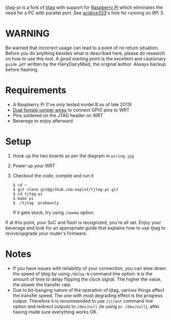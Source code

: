 tjtag-pi is a fork of [tjtag][] with support for [Raspberry Pi][pi]
which eliminates the need for a PC with parallel port. See [acidice333](https://github.com/acidice333/tjtag-pi)'s fork for running on RPi 3.

WARNING
=======

Be warned that incorrect usage can lead to a point of no return
situation. Before you do anything besides what is described here, please
do research on how to use this tool. A good starting point is the
excellent and cautionary `guide.pdf` written by the HairyDairyMaid, the
original author. Always backup before flashing.

Requirements
============

 * A Raspberry Pi (I've only tested model B as of late 2013)
 * [Dual female jumper wires][jumper] to connect GPIO pins to WRT
 * Pins soldered on the JTAG header on WRT
 * Beverege to enjoy afterward

Setup
=====

 1. Hook up the two boards as per the diagram in `wiring.jpg`
 2. Power up your WRT
 3. Checkout the code, compile and run it

        $ cd ~
        $ git clone git@github.com:oxplot/tjtag-pi.git
        $ cd tjtag-pi
        $ make pi
        $ ./tjtag -probeonly

    If it gets stuck, try using `/noemw` option.

If at this point, your SoC and flash is recognized, you're all set.
Enjoy your beverage and look for an appropriate guide that explains how
to use tjtag to revive/upgrade your router's firmware.

Notes
=====

 * If you have issues with reliability of your connection, you can slow
   down the speed of _tjtag_ by using `/delay:N` command line option.
   `N` is the amount of time to delay flipping the clock signal. The
   higher the value, the slower the transfer rate.
 * Due to bit-banging nature of the operation of tjtag, various things
   affect the transfer speed. The one with most degrading effect is the
   progress output. Therefore it is recommended to use `/silent` command
   line option and redirect outputs to `/dev/null` (ie using
   `&> /dev/null`), after having made sure everything works OK.

[jumper]: http://www.seeedstudio.com/depot/1-pin-dualfemale-jumper-wire-100mm-50pcs-pack-p-260.html?cPath=44
[tjtag]: http://sourceforge.net/projects/tjtag/
[pi]: http://www.raspberrypi.org/
